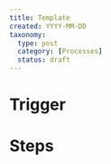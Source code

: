 ```yaml
---
title: Template
created: YYYY-MM-DD
taxonomy:
  type: post
  category: [Processes]
  status: draft
---
```


# Trigger

# Steps
